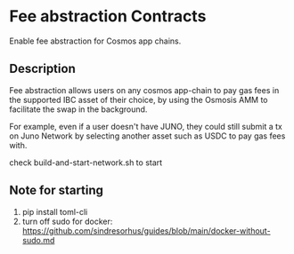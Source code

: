 # Fee abstraction Contracts

Enable fee abstraction for Cosmos app chains.

## Description

Fee abstraction allows users on any cosmos app-chain to pay gas fees in the supported IBC asset of their choice, by using the Osmosis AMM to facilitate the swap in the background.

For example, even if a user doesn't have JUNO, they could still submit a tx on Juno Network by selecting another asset such as USDC to pay gas fees with.

check build-and-start-network.sh to start

## Note for starting
1. pip install toml-cli
2. turn off sudo for docker: https://github.com/sindresorhus/guides/blob/main/docker-without-sudo.md